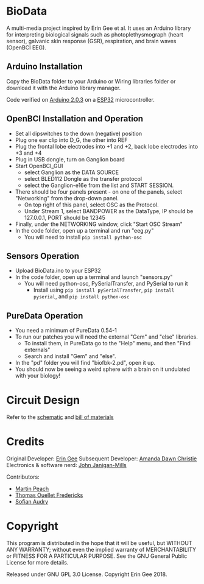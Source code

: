 # BioData

A multi-media project inspired by Erin Gee et al. It uses an Arduino library for interpreting biological signals such as photoplethysmograph (heart sensor), galvanic skin response (GSR), respiration, and brain waves (OpenBCI EEG).

## Arduino Installation

Copy the BioData folder to your Arduino or Wiring libraries folder or download it with the Arduino library manager.

Code verified on [Arduino 2.0.3](https://www.arduino.cc/) on a [ESP32](https://www.espressif.com/en/products/socs/esp32) microcontroller.

## OpenBCI Installation and Operation

- Set all dipswitches to the down (negative) position
- Plug one ear clip into D_G, the other into REF
- Plug the frontal lobe electrodes into +1 and +2, back lobe electrodes into +3 and +4
- Plug in USB dongle, turn on Ganglion board
- Start OpenBCI_GUI
  - select Ganglion as the DATA SOURCE
  - select BLED112 Dongle as the transfer protocol
  - select the Ganglion-e16e from the list and START SESSION.
- There should be four panels present - on one of the panels, select "Networking" from the drop-down panel.
  - On top right of this panel, select OSC as the Protocol.
  - Under Stream 1, select BANDPOWER as the DataType, IP should be 127.0.0.1, PORT should be 12345
- Finally, under the NETWORKING window, click "Start OSC Stream"
- In the code folder, open up a terminal and run "eeg.py"
  - You will need to install `pip install python-osc`

## Sensors Operation

- Upload BioData.ino to your ESP32
- In the code folder, open up a terminal and launch "sensors.py"
  - You will need python-osc, PySerialTransfer, and PySerial to run it 
    - Install using `pip install pySerialTransfer`, `pip install pyserial`, and `pip install python-osc`

## PureData Operation

- You need a minimum of PureData 0.54-1
- To run our patches you will need the external "Gem" and "else" libraries.
  - To install them, in PureData go to the "Help" menu, and then "Find externals" 
  - Search and install "Gem" and "else".
- In the "pd" folder you will find "biofbk-2.pd", open it up.
- You should now be seeing a weird sphere with a brain on it undulated with your biology!


# Circuit Design

Refer to the [schematic](schematics/JJM_BioSynth_3-1_schem.pdf) and [bill of materials](schematics/JJM_BioSynth_3-1_bom.html)



# Credits

Original Developer: [Erin Gee](http://www.eringee.net)
Subsequent Developer: [Amanda Dawn Christie](http://amandadawnchristie.ca)
Electronics & software nerd: [John Janigan-Mills](http://johnjaniganmills.ca)

Contributors:
* [Martin Peach](https://puredata.info/Members/martinrp/OSCobjects)
* [Thomas Ouellet Fredericks](https://github.com/thomasfredericks)
* [Sofian Audry](https://github.com/sofian)

# Copyright

This program is distributed in the hope that it will be useful, but WITHOUT ANY WARRANTY; without even the implied warranty of MERCHANTABILITY or FITNESS FOR A PARTICULAR PURPOSE. See the GNU General Public License for more details.

Released under GNU GPL 3.0 License.  Copyright Erin Gee 2018.
